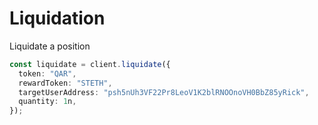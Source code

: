 # Liquidation

Liquidate a position

```typescript
const liquidate = client.liquidate({
  token: "QAR",
  rewardToken: "STETH",
  targetUserAddress: "psh5nUh3VF22Pr8LeoV1K2blRNOOnoVH0BbZ85yRick",
  quantity: 1n,
});
```
